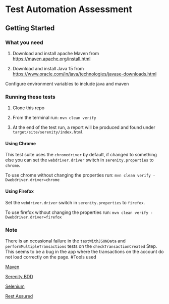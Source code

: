 # Test Automation Assessment

## Getting Started

### What you need

1. Download and install apache Maven from
https://maven.apache.org/install.html

2. Download and install Java 15 from
https://www.oracle.com/in/java/technologies/javase-downloads.html

Configure environment variables to include java and maven

### Running these tests

1. Clone this repo

2. From the terminal run: `mvn clean verify`

3. At the end of the test run, a report will be produced and found under `target/site/serenity/index.html`

#### Using Chrome

This test suite uses the `chromedriver` by default, if changed to something else you can set the `webdriver.driver` switch in `serenity.properties` to `chrome`.

To use chrome without changing the properties run: `mvn clean verify -Dwebdriver.driver=chrome`

#### Using Firefox

Set the `webdriver.driver` switch in `serenity.properties` to `firefox`.

To use firefox without changing the properties run: `mvn clean verify -Dwebdriver.driver=firefox`

### Note

There is an occasional failure in the `testWithJSONData` and `performMultipleTransactions` tests on the `checkTransactionCreated` Step. 
This seems to be a bug in the app where the transactions on the account do not load correctly on the page.
#Tools used

[Maven](https://maven.apache.org/)

[Serenity BDD](https://serenity-bdd.github.io/theserenitybook/latest/index.html)

[Selenium](https://www.selenium.dev/about/)

[Rest Assured](https://rest-assured.io/) 